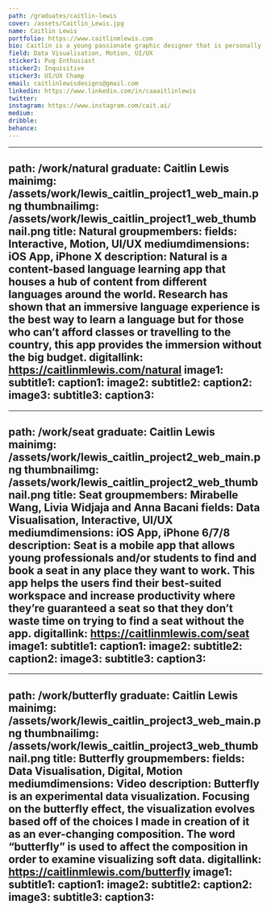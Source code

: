 ```yaml
---
path: /graduates/caitlin-lewis
cover: /assets/Caitlin_Lewis.jpg
name: Caitlin Lewis
portfolio: https://www.caitlinmlewis.com
bio: Caitlin is a young passionate graphic designer that is personally interested in UI/UX design, data visualization and motion design. While in the BDes program, she developed her own style and found that the digital spectrum of graphic design is where her heart is at. Her typical style is “round”, as her designs are friendly and inviting; her designs tend to have a roundness or soft edge to them. She’s always curious and willing to learn new things or take on new challenges. Her approach to design is to provide education on various topics and aggregating data to support decisions and learning in daily life. Her view on design is that it should be functional to the user and understand its own role in influencing the user’s experience, which why she focuses on education and aggregating data as they are two areas that are functional in a user’s daily life.
field: Data Visualisation, Motion, UI/UX
sticker1: Pug Enthusiast
sticker2: Inquisitive
sticker3: UI/UX Champ
email: caitlinlewisdesigns@gmail.com
linkedin: https://www.linkedin.com/in/caaaitlinlewis
twitter:
instagram: https://www.instagram.com/cait.ai/
medium:
dribble:
behance:
---
```


---
path: /work/natural
graduate: Caitlin Lewis
mainimg: /assets/work/lewis_caitlin_project1_web_main.png
thumbnailimg: /assets/work/lewis_caitlin_project1_web_thumbnail.png
title: Natural
groupmembers:
fields: Interactive, Motion, UI/UX
mediumdimensions: iOS App, iPhone X
description: Natural is a content-based language learning app that houses a hub of content from different languages around the world. Research has shown that an immersive language experience is the best way to learn a language but for those who can’t afford classes or travelling to the country, this app provides the immersion without the big budget.
digitallink: https://caitlinmlewis.com/natural
image1:
subtitle1:
caption1:
image2:
subtitle2:
caption2:
image3:
subtitle3:
caption3:
---

---
path: /work/seat
graduate: Caitlin Lewis
mainimg: /assets/work/lewis_caitlin_project2_web_main.png
thumbnailimg: /assets/work/lewis_caitlin_project2_web_thumbnail.png
title: Seat
groupmembers: Mirabelle Wang, Livia Widjaja and Anna Bacani
fields: Data Visualisation, Interactive, UI/UX
mediumdimensions: iOS App, iPhone 6/7/8
description: Seat is a mobile app that allows young professionals and/or students to find and book a seat in any place they want to work. This app helps the users find their best-suited workspace and increase productivity where they’re guaranteed a seat so that they don’t waste time on trying to find a seat without the app.
digitallink: https://caitlinmlewis.com/seat
image1:
subtitle1:
caption1:
image2:
subtitle2:
caption2:
image3:
subtitle3:
caption3:
---

---
path: /work/butterfly
graduate: Caitlin Lewis
mainimg: /assets/work/lewis_caitlin_project3_web_main.png
thumbnailimg: /assets/work/lewis_caitlin_project3_web_thumbnail.png
title: Butterfly
groupmembers:
fields: Data Visualisation, Digital, Motion
mediumdimensions: Video
description: Butterfly is an experimental data visualization. Focusing on the butterfly effect, the visualization evolves based off of the choices I made in creation of it as an ever-changing composition. The word “butterfly” is used to affect the composition in order to examine visualizing soft data.
digitallink: https://caitlinmlewis.com/butterfly
image1:
subtitle1:
caption1:
image2:
subtitle2:
caption2:
image3:
subtitle3:
caption3:
---
